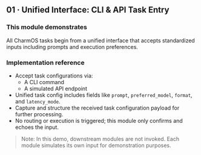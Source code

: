 ## 01 · Unified Interface: CLI & API Task Entry

### This module demonstrates
All CharmOS tasks begin from a unified interface that accepts standardized inputs including prompts and execution preferences.

### Implementation reference
- Accept task configurations via:
  - A CLI command
  - A simulated API endpoint
- Unified task config includes fields like `prompt`, `preferred_model`, `format`, and `latency_mode`.
- Capture and structure the received task configuration payload for further processing.
- No routing or execution is triggered; this module only confirms and echoes the input.

> Note: In this demo, downstream modules are not invoked. Each module simulates its own input for demonstration purposes.
